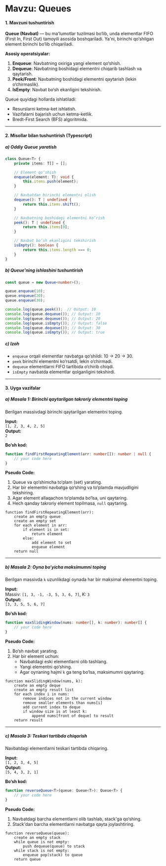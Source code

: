 # **Mavzu: Queues**

#### **1. Mavzuni tushuntirish**

**Queue (Navbat)** — bu ma'lumotlar tuzilmasi bo‘lib, unda elementlar FIFO (First In, First Out) tamoyili asosida boshqariladi. Ya'ni, birinchi qo‘shilgan element birinchi bo‘lib chiqariladi.  

**Asosiy operatsiyalar:**
1. **Enqueue**: Navbatning oxiriga yangi element qo‘shish.  
2. **Dequeue**: Navbatning boshidagi elementni chiqarib tashlash va qaytarish.  
3. **Peek/Front**: Navbatning boshidagi elementni qaytarish (lekin o‘chirmaslik).  
4. **IsEmpty**: Navbat bo‘sh ekanligini tekshirish.  

Queue quyidagi hollarda ishlatiladi:
- Resurslarni ketma-ket ishlatish.  
- Vazifalarni bajarish uchun ketma-ketlik.  
- Bredt-First Search (BFS) algoritmida.

---

#### **2. Misollar bilan tushuntirish (Typescript)**

##### **a) Oddiy Queue yaratish**
```typescript
class Queue<T> {
    private items: T[] = [];

    // Element qo‘shish
    enqueue(element: T): void {
        this.items.push(element);
    }

    // Navbatdan birinchi elementni olish
    dequeue(): T | undefined {
        return this.items.shift();
    }

    // Navbatning boshidagi elementni ko‘rish
    peek(): T | undefined {
        return this.items[0];
    }

    // Navbat bo‘sh ekanligini tekshirish
    isEmpty(): boolean {
        return this.items.length === 0;
    }
}
```

##### **b) Queue'ning ishlashini tushuntirish**
```typescript
const queue = new Queue<number>();

queue.enqueue(10);
queue.enqueue(20);
queue.enqueue(30);

console.log(queue.peek());  // Output: 10
console.log(queue.dequeue()); // Output: 10
console.log(queue.dequeue()); // Output: 20
console.log(queue.isEmpty()); // Output: false
console.log(queue.dequeue()); // Output: 30
console.log(queue.isEmpty()); // Output: true
```

##### **c) Izoh**  
- `enqueue` orqali elementlar navbatga qo‘shildi: 10 → 20 → 30.  
- `peek` birinchi elementni ko‘rsatdi, lekin o‘chirmadi.  
- `dequeue` elementlarni FIFO tartibida o‘chirib chiqdi.  
- `isEmpty` navbatda elementlar qolganligini tekshirdi.  

---

#### **3. Uyga vazifalar**

##### **a) Masala 1: Birinchi qaytarilgan takroriy elementni toping**
Berilgan massivdagi birinchi qaytarilgan elementni toping.  

**Input:**  
`[1, 2, 3, 4, 2, 5]`  
**Output:**  
`2`

**Bo‘sh kod:**
```typescript
function findFirstRepeatingElement(arr: number[]): number | null {
    // your code here
}
```

**Pseudo Code:**  
1. Queue va qo‘shimcha to‘plam (set) yarating.  
2. Har bir elementni navbatga qo‘shing va to‘plamda mavjudligini tekshiring.  
3. Agar element allaqachon to‘plamda bo‘lsa, uni qaytaring.  
4. Hech qanday takroriy element topilmasa, `null` qaytaring.  

```pseudo
function findFirstRepeatingElement(arr):
    create an empty queue
    create an empty set
    for each element in arr:
        if element is in set:
            return element
        else:
            add element to set
            enqueue element
    return null
```

---

##### **b) Masala 2: Oyna bo‘yicha maksimumni toping**
Berilgan massivda `k` uzunlikdagi oynada har bir maksimal elementni toping.  

**Input:**  
Massiv: `[1, 3, -1, -3, 5, 3, 6, 7]`, K: `3`  
**Output:**  
`[3, 3, 5, 5, 6, 7]`

**Bo‘sh kod:**
```typescript
function maxSlidingWindow(nums: number[], k: number): number[] {
    // your code here
}
```

**Pseudo Code:**  
1. Bo‘sh navbat yarating.  
2. Har bir element uchun:  
   - Navbatdagi eski elementlarni olib tashlang.  
   - Yangi elementni qo‘shing.  
   - Agar oynaning hajmi `k` ga teng bo‘lsa, maksimumni qaytaring.  

```pseudo
function maxSlidingWindow(nums, k):
    create an empty deque
    create an empty result list
    for each index i in nums:
        remove indices not in the current window
        remove smaller elements than nums[i]
        add current index to deque
        if window size is at least k:
            append nums[front of deque] to result
    return result
```

---

##### **c) Masala 3: Teskari tartibda chiqarish**
Navbatdagi elementlarni teskari tartibda chiqaring.  

**Input:**  
`[1, 2, 3, 4, 5]`  
**Output:**  
`[5, 4, 3, 2, 1]`

**Bo‘sh kod:**
```typescript
function reverseQueue<T>(queue: Queue<T>): Queue<T> {
    // your code here
}
```

**Pseudo Code:**  
1. Navbatdagi barcha elementlarni olib tashlab, stack'ga qo‘shing.  
2. Stack'dan barcha elementlarni navbatga qayta joylashtiring.  

```pseudo
function reverseQueue(queue):
    create an empty stack
    while queue is not empty:
        push dequeue(queue) to stack
    while stack is not empty:
        enqueue pop(stack) to queue
    return queue
```